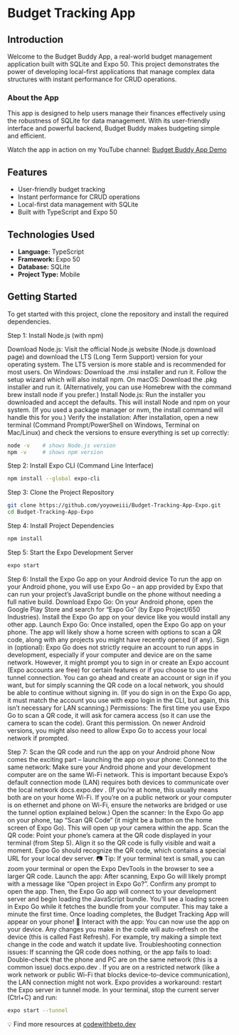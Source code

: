 # Budget Tracking App

## Introduction

Welcome to the Budget Buddy App, a real-world budget management application built with SQLite and Expo 50. This project demonstrates the power of developing local-first applications that manage complex data structures with instant performance for CRUD operations.

### About the App

This app is designed to help users manage their finances effectively using the robustness of SQLite for data management. With its user-friendly interface and powerful backend, Budget Buddy makes budgeting simple and efficient.

Watch the app in action on my YouTube channel: [Budget Buddy App Demo](https://youtu.be/dl74XgJYK1A)

## Features

- User-friendly budget tracking
- Instant performance for CRUD operations
- Local-first data management with SQLite
- Built with TypeScript and Expo 50

## Technologies Used

- **Language:** TypeScript
- **Framework:** Expo 50
- **Database:** SQLite
- **Project Type:** Mobile

## Getting Started

To get started with this project, clone the repository and install the required dependencies.


Step 1: Install Node.js (with npm)

Download Node.js: Visit the official Node.js website (Node.js download page) and download the LTS (Long Term Support) version for your operating system. The LTS version is more stable and is recommended for most users.
On Windows: Download the .msi installer and run it. Follow the setup wizard which will also install npm.
On macOS: Download the .pkg installer and run it. (Alternatively, you can use Homebrew with the command brew install node if you prefer.)
Install Node.js: Run the installer you downloaded and accept the defaults. This will install Node and npm on your system. (If you used a package manager or nvm, the install command will handle this for you.)
Verify the installation: After installation, open a new terminal (Command Prompt/PowerShell on Windows, Terminal on Mac/Linux) and check the versions to ensure everything is set up correctly:
```bash
node -v    # shows Node.js version
npm -v     # shows npm version
```
Step 2: Install Expo CLI (Command Line Interface)
```bash
npm install --global expo-cli

```
Step 3: Clone the Project Repository
```bash
git clone https://github.com/yoyoweiii/Budget-Tracking-App-Expo.git
cd Budget-Tracking-App-Expo
```
Step 4: Install Project Dependencies
```bash
npm install
```
Step 5: Start the Expo Development Server
```bash
expo start
```
Step 6: Install the Expo Go app on your Android device
To run the app on your Android phone, you will use Expo Go – an app provided by Expo that can run your project’s JavaScript bundle on the phone without needing a full native build.
Download Expo Go: On your Android phone, open the Google Play Store and search for “Expo Go” (by Expo Project/650 Industries). Install the Expo Go app on your device like you would install any other app.
Launch Expo Go: Once installed, open the Expo Go app on your phone. The app will likely show a home screen with options to scan a QR code, along with any projects you might have recently opened (if any).
Sign in (optional): Expo Go does not strictly require an account to run apps in development, especially if your computer and device are on the same network. However, it might prompt you to sign in or create an Expo account (Expo accounts are free) for certain features or if you choose to use the tunnel connection. You can go ahead and create an account or sign in if you want, but for simply scanning the QR code on a local network, you should be able to continue without signing in. (If you do sign in on the Expo Go app, it must match the account you use with expo login in the CLI, but again, this isn’t necessary for LAN scanning.)
Permissions: The first time you use Expo Go to scan a QR code, it will ask for camera access (so it can use the camera to scan the code). Grant this permission. On newer Android versions, you might also need to allow Expo Go to access your local network if prompted.

Step 7: Scan the QR code and run the app on your Android phone
Now comes the exciting part – launching the app on your phone:
Connect to the same network: Make sure your Android phone and your development computer are on the same Wi-Fi network. This is important because Expo’s default connection mode (LAN) requires both devices to communicate over the local network
docs.expo.dev
. (If you’re at home, this usually means both are on your home Wi-Fi. If you’re on a public network or your computer is on ethernet and phone on Wi-Fi, ensure the networks are bridged or use the tunnel option explained below.)
Open the scanner: In the Expo Go app on your phone, tap “Scan QR Code” (it might be a button on the home screen of Expo Go). This will open up your camera within the app.
Scan the QR code: Point your phone’s camera at the QR code displayed in your terminal (from Step 5). Align it so the QR code is fully visible and wait a moment. Expo Go should recognize the QR code, which contains a special URL for your local dev server. 📷 Tip: If your terminal text is small, you can zoom your terminal or open the Expo DevTools in the browser to see a larger QR code.
Launch the app: After scanning, Expo Go will likely prompt with a message like “Open project in Expo Go?”. Confirm any prompt to open the app. Then, the Expo Go app will connect to your development server and begin loading the JavaScript bundle. You’ll see a loading screen in Expo Go while it fetches the bundle from your computer. This may take a minute the first time. Once loading completes, the Budget Tracking App will appear on your phone! 🎉
Interact with the app: You can now use the app on your device. Any changes you make in the code will auto-refresh on the device (this is called Fast Refresh). For example, try making a simple text change in the code and watch it update live.
Troubleshooting connection issues: If scanning the QR code does nothing, or the app fails to load:
Double-check that the phone and PC are on the same network (this is a common issue)
docs.expo.dev
.
If you are on a restricted network (like a work network or public Wi-Fi that blocks device-to-device communication), the LAN connection might not work. Expo provides a workaround: restart the Expo server in tunnel mode. In your terminal, stop the current server (Ctrl+C) and run:
```bash
expo start --tunnel
```

💡 Find more resources at [codewithbeto.dev](https://codewithbeto.dev)
